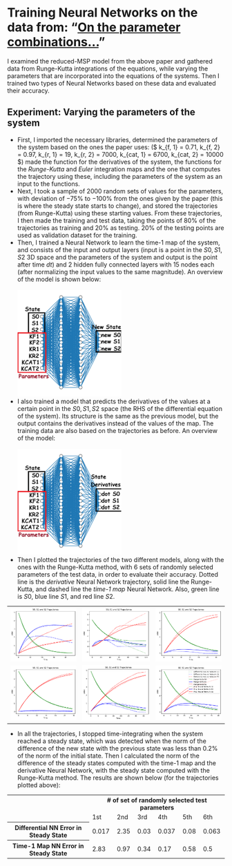 # Training Neural Networks on the data from: “[On the parameter combinations…](https://academic.oup.com/pnasnexus/article/1/4/pgac154/6697026)”
I examined the reduced-MSP model from the above paper and gathered data from Runge-Kutta integrations of the equations, while varying the parameters that are incorporated into the equations of the systems. Then I trained two types of Neural Networks based on these data and evaluated their accuracy.
</br>
## Experiment: Varying the parameters of the system
* First, I imported the necessary libraries, determined the parameters of the system based on the ones the paper uses: ($ k_{f, 1} = 0.71, k_{f, 2} = 0.97, k_{r, 1} = 19, k_{r, 2} = 7000, k_{cat, 1} = 6700, k_{cat, 2} = 10000 $) made the function for the derivatives of the system, the functions for the *Runge-Kutta* and *Euler* integration maps and the one that computes the trajectory using these, including the parameters of the system as an input to the functions.
* Next, I took a sample of $2000$ random sets of values for the parameters, with deviation of $-75\%$ to $-100\%$ from the ones given by the paper (this is where the steady state starts to change), and stored the trajectories (from Runge-Kutta) using these starting values. From these trajectories, I then made the training and test data, taking the points of $80\%$ of the trajectories as training and $20\%$ as testing. $20\%$ of the testing points are used as validation dataset for the training.
* Then, I trained a Neural Network to learn the time-1 map of the system, and consists of the input and output layers (input is a point in the $S0, S1, S2$ 3D space and the parameters of the system and output is the point after time $dt$) and $2$ hidden fully connected layers with $15$ nodes each (after normalizing the input values to the same magnitude). An overview of the model is shown below:<br><br>
<img src="On the parameters paper/nn_map_diagram.png" width="50%"><br>
* I also trained a model that predicts the derivatives of the values at a certain point in the $S0, S1, S2$ space (the RHS of the differential equation of the system). Its structure is the same as the previous model, but the output contains the derivatives instead of the values of the map. The training data are also based on the trajectories as before. An overview of the model:<br><br>
<img src="On the parameters paper/nn_dif_diagram.png" width="50%"><br>
* Then I plotted the trajectories of the two different models, along with the ones with the Runge-Kutta method, with 6 sets of randomly selected parameters of the test data, in order to evaluate their accuracy. Dotted line is the *derivative* Neural Network trajectory, solid line the Runge-Kutta, and dashed line the *time-1 map* Neural Network. Also, green line is $S0$, blue line $S1$, and red line $S2$.<br>
<table>
    <tr>
        <td><img src="On the parameters paper/PLOTS DIFFERENT PARAMS 3/trajectories1.png"></td>
        <td><img src="On the parameters paper/PLOTS DIFFERENT PARAMS 3/trajectories2.png"></td>
        <td><img src="On the parameters paper/PLOTS DIFFERENT PARAMS 3/trajectories3.png"></td>
    </tr>
    <tr>
        <td><img src="On the parameters paper/PLOTS DIFFERENT PARAMS 3/trajectories4.png"></td>
        <td><img src="On the parameters paper/PLOTS DIFFERENT PARAMS 3/trajectories5.png"></td>
        <td><img src="On the parameters paper/PLOTS DIFFERENT PARAMS 3/trajectories6.png"></td>
    </tr>
</table>

* In all the trajectories, I stopped time-integrating when the system reached a steady state, which was detected when the norm of the difference of the new state with the previous state was less than $0.2\%$ of the norm of the initial state. Then I calculated the norm of the difference of the steady states computed with the time-1 map and the derivative Neural Network, with the steady state computed with the Runge-Kutta method. The results are shown below (for the trajectories plotted above):
<table align="center">
    <tr>
        <td></td>
        <th colspan=6># of set of randomly selected test parameters</th>
    </tr>
    <tr>
        <td></td>
        <td>1st</td>
        <td>2nd</td>
        <td>3rd</td>
        <td>4th</td>
        <td>5th</td>
        <td>6th</td>
    </tr>
    <tr>
        <th>Differential NN Error in Steady State</th>
        <td>0.017</td>
        <td>2.35</td>
        <td>0.03</td>
        <td>0.037</td>
        <td>0.08</td>
        <td>0.063</td>
    </tr>
    <tr>
        <th>Time-1 Map NN Error in Steady State</th>
        <td>2.83</td>
        <td>0.97</td>
        <td>0.34</td>
        <td>0.17</td>
        <td>0.58</td>
        <td>0.5</td>
    </tr>
</table>